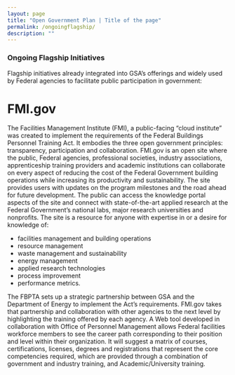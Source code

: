 ```yaml
---
layout: page
title: "Open Government Plan | Title of the page"
permalink: /ongoingflagship/
description: ""
---
```


### Ongoing Flagship Initiatives


<p>Flagship initiatives already integrated into GSA’s offerings and
widely used by Federal agencies to facilitate public participation in government:</p>

# FMI.gov
The Facilities Management Institute (FMI), a public-facing “cloud institute” was created to implement the requirements of the Federal Buildings Personnel Training Act. It embodies the three open government principles: transparency, participation and collaboration. FMI.gov is an open site where the public, Federal agencies, professional societies, industry associations, apprenticeship training providers and academic institutions can collaborate on every aspect of reducing the cost of the Federal Government building operations while increasing its productivity and sustainability. The site provides users with updates on the program milestones and the road ahead for future development. The public can access the knowledge portal aspects of the site and connect with state-of-the-art applied research at the Federal Government’s national labs, major research universities and nonprofits. The site is a resource for anyone with expertise in or a desire for knowledge of:

- facilities management and building operations
- resource management
- waste management and sustainability
- energy management
- applied research technologies
- process improvement
- performance metrics.

The FBPTA sets up a strategic partnership between GSA and the Department of Energy to implement the Act’s requirements. FMI.gov takes that partnership and collaboration with other agencies to the next level by highlighting the training offered by each agency. A Web tool developed in collaboration with Office of Personnel Management allows Federal facilities workforce members to see the career path corresponding to their position and level within their organization. It will suggest a matrix of courses, certifications, licenses, degrees and registrations that represent the core competencies required, which are provided through a combination of government and industry training, and Academic/University training.
